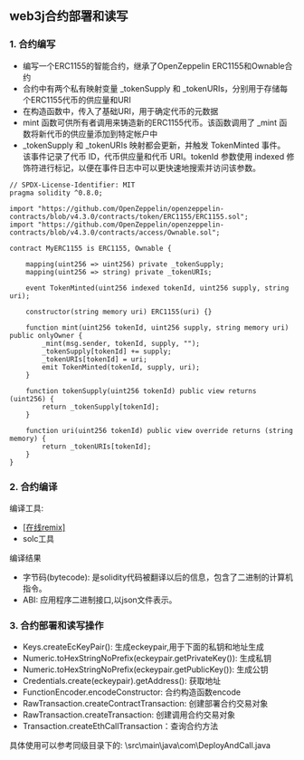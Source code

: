## web3j合约部署和读写

### 1. 合约编写
- 编写一个ERC1155的智能合约，继承了OpenZeppelin ERC1155和Ownable合约
- 合约中有两个私有映射变量 _tokenSupply 和 _tokenURIs，分别用于存储每个ERC1155代币的供应量和URI
- 在构造函数中，传入了基础URI，用于确定代币的元数据
- mint 函数可供所有者调用来铸造新的ERC1155代币。该函数调用了 _mint 函数将新代币的供应量添加到特定帐户中
- _tokenSupply 和 _tokenURIs 映射都会更新，并触发 TokenMinted 事件。 该事件记录了代币 ID，代币供应量和代币 URI。tokenId 参数使用 indexed 修饰符进行标记，以便在事件日志中可以更快速地搜索并访问该参数。 
```  
// SPDX-License-Identifier: MIT
pragma solidity ^0.8.0;

import "https://github.com/OpenZeppelin/openzeppelin-contracts/blob/v4.3.0/contracts/token/ERC1155/ERC1155.sol";
import "https://github.com/OpenZeppelin/openzeppelin-contracts/blob/v4.3.0/contracts/access/Ownable.sol";

contract MyERC1155 is ERC1155, Ownable {

    mapping(uint256 => uint256) private _tokenSupply;
    mapping(uint256 => string) private _tokenURIs;

    event TokenMinted(uint256 indexed tokenId, uint256 supply, string uri);

    constructor(string memory uri) ERC1155(uri) {}

    function mint(uint256 tokenId, uint256 supply, string memory uri) public onlyOwner {
        _mint(msg.sender, tokenId, supply, "");
        _tokenSupply[tokenId] += supply;
        _tokenURIs[tokenId] = uri;
        emit TokenMinted(tokenId, supply, uri);
    }

    function tokenSupply(uint256 tokenId) public view returns (uint256) {
        return _tokenSupply[tokenId];
    }

    function uri(uint256 tokenId) public view override returns (string memory) {
        return _tokenURIs[tokenId];
    }
}
```  

### 2. 合约编译
编译工具: 
- [[在线remix]](https://remix.ethereum.org/)
- solc工具

编译结果
- 字节码(bytecode): 是solidity代码被翻译以后的信息，包含了二进制的计算机指令。
- ABI: 应用程序二进制接口,以json文件表示。

### 3. 合约部署和读写操作
 - Keys.createEcKeyPair(): 生成eckeypair,用于下面的私钥和地址生成
 - Numeric.toHexStringNoPrefix(eckeypair.getPrivateKey()): 生成私钥
 - Numeric.toHexStringNoPrefix(eckeypair.getPublicKey()): 生成公钥
 - Credentials.create(eckeypair).getAddress(): 获取地址
 - FunctionEncoder.encodeConstructor: 合约构造函数encode
 - RawTransaction.createContractTransaction: 创建部署合约交易对象
 - RawTransaction.createTransaction: 创建调用合约交易对象
 - Transaction.createEthCallTransaction：查询合约方法

 具体使用可以参考同级目录下的: \src\main\java\com\DeployAndCall.java

